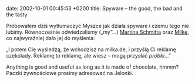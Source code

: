 date: 2002-10-01 00:45:53 +0200
title: Spyware – the good, the bad and the tasty

Próbowałem dziś wytłumaczyć Myszce jak działa spyware i czemu tego nie lubimy. Równocześnie odwiedzaliśmy („my”…) [Martina Schmitta](http://www.martin-schmitt.de/ 'Martin-Schmitt.de') oraz [Milkę](http://www.milka.de/ 'Willkommen bei MILKA'), co najwyraźniej dało jej do myślenia:

„I potem Cię wyśledzą, że wchodzisz na milka.de, i przyślą Ci reklamę czekolady. Reklamę to reklamę, ale wiesz – mogą przysłać _próbki_…”

Anything is good and useful as long as it is made of chocolate, hmmm? Paczki żywnościowe prosimy adresować na Jelonki.

